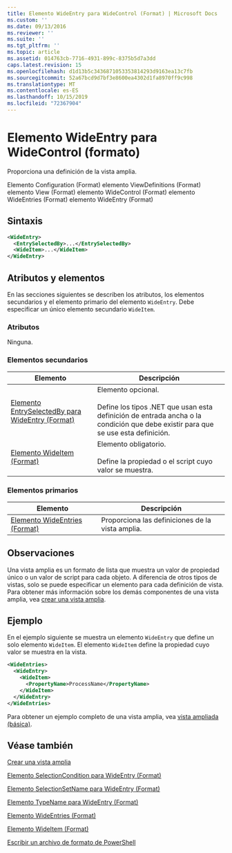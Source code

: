 ```yaml
---
title: Elemento WideEntry para WideControl (Format) | Microsoft Docs
ms.custom: ''
ms.date: 09/13/2016
ms.reviewer: ''
ms.suite: ''
ms.tgt_pltfrm: ''
ms.topic: article
ms.assetid: 014763cb-7716-4931-899c-8375b5d7a3dd
caps.latest.revision: 15
ms.openlocfilehash: d1d13b5c3436871053353814293d9163ea13c7fb
ms.sourcegitcommit: 52a67bcd9d7bf3e8600ea4302d1fa8970ff9c998
ms.translationtype: MT
ms.contentlocale: es-ES
ms.lasthandoff: 10/15/2019
ms.locfileid: "72367904"
---
```

# <a name="wideentry-element-for-widecontrol-format"></a>Elemento WideEntry para WideControl (formato)

Proporciona una definición de la vista amplia.

Elemento Configuration (Format) elemento ViewDefinitions (Format) elemento View (Format) elemento WideControl (Format) elemento WideEntries (Format) elemento WideEntry (Format)

## <a name="syntax"></a>Sintaxis

```xml
<WideEntry>
  <EntrySelectedBy>...</EntrySelectedBy>
  <WideItem>...</WideItem>
</WideEntry>
```

## <a name="attributes-and-elements"></a>Atributos y elementos

En las secciones siguientes se describen los atributos, los elementos secundarios y el elemento primario del elemento `WideEntry`. Debe especificar un único elemento secundario `WideItem`.

### <a name="attributes"></a>Atributos

Ninguna.

### <a name="child-elements"></a>Elementos secundarios

|Elemento|Descripción|
|-------------|-----------------|
|[Elemento EntrySelectedBy para WideEntry (Format)](./entryselectedby-element-for-wideentry-format.md)|Elemento opcional.<br /><br /> Define los tipos .NET que usan esta definición de entrada ancha o la condición que debe existir para que se use esta definición.|
|[Elemento WideItem (Format)](./wideitem-element-for-widecontrol-format.md)|Elemento obligatorio.<br /><br /> Define la propiedad o el script cuyo valor se muestra.|

### <a name="parent-elements"></a>Elementos primarios

|Elemento|Descripción|
|-------------|-----------------|
|[Elemento WideEntries (Format)](./wideentries-element-for-widecontrol-format.md)|Proporciona las definiciones de la vista amplia.|

## <a name="remarks"></a>Observaciones

Una vista amplia es un formato de lista que muestra un valor de propiedad único o un valor de script para cada objeto. A diferencia de otros tipos de vistas, solo se puede especificar un elemento para cada definición de vista. Para obtener más información sobre los demás componentes de una vista amplia, vea [crear una vista amplia](./creating-a-wide-view.md).

## <a name="example"></a>Ejemplo

En el ejemplo siguiente se muestra un elemento `WideEntry` que define un solo elemento `WideItem`. El elemento `WideItem` define la propiedad cuyo valor se muestra en la vista.

```xml
<WideEntries>
  <WideEntry>
    <WideItem>
      <PropertyName>ProcessName</PropertyName>
    </WideItem>
  </WideEntry>
</WideEntries>

```

Para obtener un ejemplo completo de una vista amplia, vea [vista ampliada (básica)](./wide-view-basic.md).

## <a name="see-also"></a>Véase también

[Crear una vista amplia](./creating-a-wide-view.md)

[Elemento SelectionCondition para WideEntry (Format)](./selectioncondition-element-for-entryselectedby-for-widecontrol-format.md)

[Elemento SelectionSetName para WideEntry (Format)](./selectionsetname-element-for-entryselectedby-for-widecontrol-format.md)

[Elemento TypeName para WideEntry (Format)](./typename-element-for-entryselectedby-for-wideentry-format.md)

[Elemento WideEntries (Format)](./wideentries-element-for-widecontrol-format.md)

[Elemento WideItem (Format)](./wideitem-element-for-widecontrol-format.md)

[Escribir un archivo de formato de PowerShell](./writing-a-powershell-formatting-file.md)
